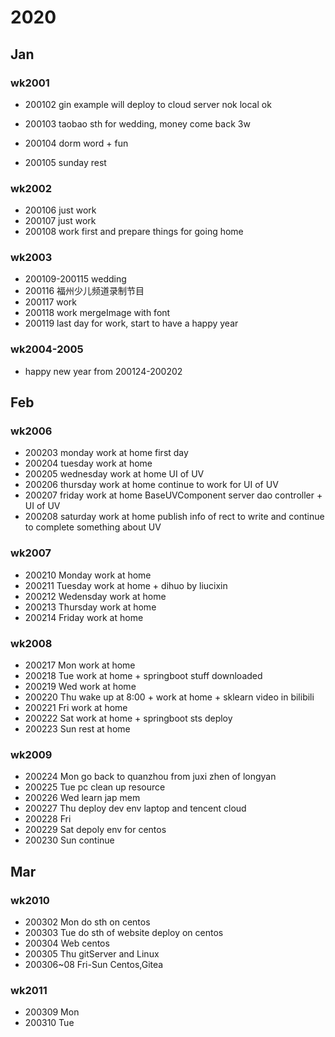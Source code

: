 # 2020﻿

## Jan

### wk2001

- 200102 gin example will deploy to cloud server nok local ok

- 200103 taobao sth for wedding, money come back 3w
- 200104 dorm word + fun
- 200105 sunday rest

### wk2002

- 200106 just work
- 200107 just work
- 200108 work first and prepare things for going home
### wk2003
- 200109-200115 wedding
- 200116 福州少儿频道录制节目
- 200117 work
- 200118 work mergeImage with font
- 200119 last day for work, start to have a happy year
###  wk2004-2005
- happy new year from 200124-200202

## Feb

### wk2006

- 200203 monday work at home first day
- 200204 tuesday work at home 
- 200205 wednesday work at home UI of UV 
- 200206 thursday work at home continue to work for UI of UV
- 200207 friday work at home BaseUVComponent server dao controller + UI of UV
- 200208 saturday work at home publish info of rect to write and continue to complete something about UV

### wk2007

-  200210 Monday work at home
-  200211 Tuesday work at home + dihuo by liucixin
-  200212 Wedensday work at home  
-  200213 Thursday work at home
- 200214 Friday work at home

### wk2008

-  200217 Mon work at home
-  200218 Tue work at home + springboot stuff downloaded
-  200219 Wed work at home
-  200220 Thu wake up at 8:00 + work at home + sklearn video in bilibili
-  200221 Fri work at home
-  200222 Sat work at home + springboot sts deploy
- 200223 Sun rest at home

### wk2009

-  200224 Mon go back to quanzhou from juxi zhen of longyan
-  200225 Tue pc clean up resource
-  200226 Wed learn jap mem
-  200227 Thu deploy dev env laptop and tencent cloud
-  200228 Fri
-  200229 Sat depoly env for centos
- 200230 Sun continue

## Mar

### wk2010

-  200302 Mon do sth on centos
-  200303 Tue do sth of website deploy on centos
-  200304 Web centos
-  200305 Thu gitServer and Linux
-  200306~08 Fri-Sun Centos,Gitea

### wk2011

- 200309 Mon  
- 200310 Tue